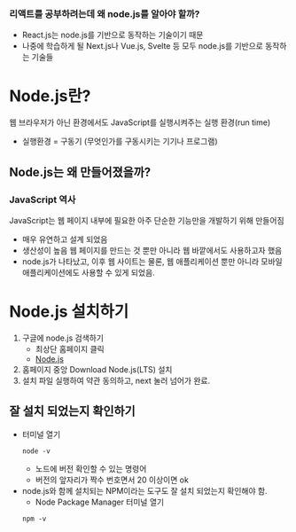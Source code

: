 ### 리액트를 공부하려는데 왜 node.js를 알아야 할까?
- React.js는 node.js를 기반으로 동작하는 기술이기 때문
- 나중에 학습하게 될 Next.js나 Vue.js, Svelte 등 모두 node.js를 기반으로 동작하는 기술들

# Node.js란?
웹 브라우저가 아닌 환경에서도 JavaScript를 실행시켜주는 실행 환경(run time)
- 실행환경 = 구동기 (무엇인가를 구동시키는 기기나 프로그램)

## Node.js는 왜 만들어졌을까?
### JavaScript 역사
JavaScript는 웹 페이지 내부에 필요한 아주 단순한 기능만을 개발하기 위해 만들어짐
- 매우 유연하고 설계 되었음
- 생산성이 높음
웹 페이지를 만드는 것 뿐만 아니라 웹 바깥에서도 사용하고자 했음
- node.js가 나타났고, 이후 웹 사이트는 물론, 웹 애플리케이션 뿐만 아니라 모바일 애플리케이션에도 사용할 수 있게 되었음.

# Node.js 설치하기
1. 구글에 node.js 검색하기
    - 최상단 홈페이지 클릭
    - [Node.js](https://nodejs.org/en)
2. 홈페이지 중앙 Download Node.js(LTS) 설치
3. 설치 파일 실행하여 약관 동의하고, next 눌러 넘어가 완료.

## 잘 설치 되었는지 확인하기
- 터미널 열기
    ```
    node -v 
    ```
    - 노드에 버전 확인할 수 있는 명령어
    - 버전의 앞자리가 짝수 번호면서 20 이상이면 ok
- node.js와 함께 설치되는 NPM이라는 도구도 잘 설치 되었는지 확인해야 함.
    - Node Package Manager
    터미널 열기
    ```
    npm -v
    ```

